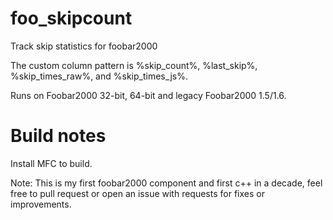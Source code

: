 # foo_skipcount

Track skip statistics for foobar2000

The custom column pattern is %skip_count%, %last_skip%, %skip_times_raw%, and %skip_times_js%.

Runs on Foobar2000 32-bit, 64-bit and legacy Foobar2000 1.5/1.6.

# Build notes

Install MFC to build.

Note: This is my first foobar2000 component and first c++ in a decade, feel free to pull request or open an issue with requests for fixes or improvements.
